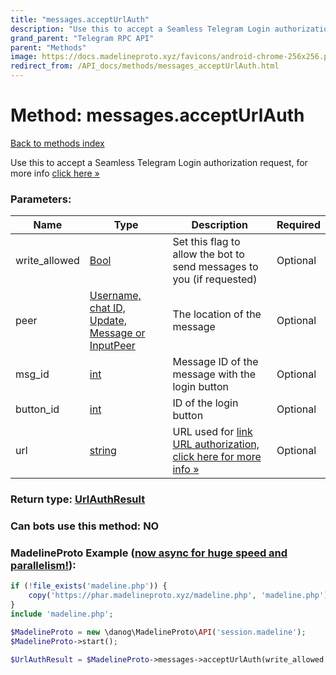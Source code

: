 ```yaml
---
title: "messages.acceptUrlAuth"
description: "Use this to accept a Seamless Telegram Login authorization request, for more info [click here »](https://core.telegram.org/api/url-authorization)"
grand_parent: "Telegram RPC API"
parent: "Methods"
image: https://docs.madelineproto.xyz/favicons/android-chrome-256x256.png
redirect_from: /API_docs/methods/messages_acceptUrlAuth.html
---
```

# Method: messages.acceptUrlAuth
[Back to methods index](index.html)



Use this to accept a Seamless Telegram Login authorization request, for more info [click here »](https://core.telegram.org/api/url-authorization)

### Parameters:

| Name     |    Type       | Description | Required |
|----------|---------------|-------------|----------|
|write\_allowed|[Bool](/API_docs/types/Bool.html) | Set this flag to allow the bot to send messages to you (if requested) | Optional|
|peer|[Username, chat ID, Update, Message or InputPeer](/API_docs/types/InputPeer.html) | The location of the message | Optional|
|msg\_id|[int](/API_docs/types/int.html) | Message ID of the message with the login button | Optional|
|button\_id|[int](/API_docs/types/int.html) | ID of the login button | Optional|
|url|[string](/API_docs/types/string.html) | URL used for [link URL authorization, click here for more info »](https://core.telegram.org/api/url-authorization#link-url-authorization) | Optional|


### Return type: [UrlAuthResult](/API_docs/types/UrlAuthResult.html)

### Can bots use this method: **NO**


### MadelineProto Example ([now async for huge speed and parallelism!](https://docs.madelineproto.xyz/docs/ASYNC.html)):


```php
if (!file_exists('madeline.php')) {
    copy('https://phar.madelineproto.xyz/madeline.php', 'madeline.php');
}
include 'madeline.php';

$MadelineProto = new \danog\MadelineProto\API('session.madeline');
$MadelineProto->start();

$UrlAuthResult = $MadelineProto->messages->acceptUrlAuth(write_allowed: $Bool, peer: $InputPeer, msg_id: $int, button_id: $int, url: 'string', );
```

